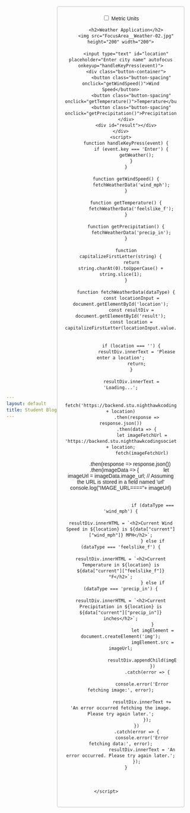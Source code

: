 ```yaml
---
layout: default
title: Student Blog
---
```


<html lang="en">

<head>
    <meta charset="UTF-8">
    <meta name="viewport" content="width=device-width, initial-scale=1.0">
    <title>Weather Application</title>
    <style>
        body {
            font-family: Arial, sans-serif;
            display: flex;
            justify-content: center;
            align-items: center;
            height: 100vh;
            margin: 0;
        }
        .container {
            text-align: center;
            padding: 20px;
            border: 2px solid #ddd;
            border-radius: 5px;
            width: 300px;
        }
        input[type="text"] {
            width: 100%;
            padding: 10px;
            margin-bottom: 20px;
            box-sizing: border-box;
            border: 1px solid #ddd;
            border-radius: 5px;
        }
        .button-container {
            display: flex;
            justify-content: space-between;
        }
        .button-container button {
            background-color: #4CAF50;
            color: white;
            padding: 5px 10px;
            border: none;
            border-radius: 5px;
            cursor: pointer;
            flex: 1;
        }
        button:hover {
            background-color: #45a049;
        }
        #result {
            margin-top: 20px;
            padding: 10px;
            border: 1px solid #ddd;
            border-radius: 5px;
        }
        .button-spacing {
            margin-right: 10px;
        }
    </style>


<body>
    <div class="container">
    <label class="switch">
    <input type="checkbox" id="tempSwitch" onclick="toggleTemperatureUnit()">
    <span class="slider round"></span>
</label>
<span id="tempLabel">Metric Units</span>

        <h2>Weather Application</h2>
        <img src="FocusArea__Weather-02.jpg"  height="200" width="200">

        <input type="text" id="location" placeholder="Enter city name" autofocus onkeyup="handleKeyPress(event)">
        <div class="button-container">
            <button class="button-spacing" onclick="getWindSpeed()">Wind Speed</button>
            <button class="button-spacing" onclick="getTemperature()">Temperature</button>
            <button class="button-spacing" onclick="getPrecipitation()">Precipitation</button>
        </div>
        <div id="result"></div>
    </div>
    <script>
        function handleKeyPress(event) {
            if (event.key === 'Enter') {
                getWeather();
            }
        }

        function getWindSpeed() {
            fetchWeatherData('wind_mph');
        }

        function getTemperature() {
            fetchWeatherData('feelslike_f');
        }

        function getPrecipitation() {
            fetchWeatherData('precip_in');
        }

        function capitalizeFirstLetter(string) {
            return string.charAt(0).toUpperCase() + string.slice(1);
        }

        function fetchWeatherData(dataType) {
            const locationInput = document.getElementById('location');
            const resultDiv = document.getElementById('result');
            const location = capitalizeFirstLetter(locationInput.value.trim());


            if (location === '') {
                resultDiv.innerText = 'Please enter a location';
                return;
            }

            resultDiv.innerText = 'Loading...';

            fetch('https://backend.stu.nighthawkcodingsociety.com/api/weather/' + location)
                .then(response => response.json())
                .then(data => {
                    let imageFetchUrl = 'https://backend.stu.nighthawkcodingsociety.com/api/cityimage/' + location;
                    fetch(imageFetchUrl)
                        .then(response => response.json())
                        .then(imageData => {
                            let imageUrl = imageData.image_url; // Assuming the URL is stored in a field named 'url'
                            console.log("IMAGE_URL===="+ imageUrl)
                            

                            if (dataType === 'wind_mph') {
                                resultDiv.innerHTML = `<h2>Current Wind Speed in ${location} is ${data["current"]["wind_mph"]} MPH</h2>`;
                            } else if (dataType === 'feelslike_f') {
                                resultDiv.innerHTML = `<h2>Current Temperature in ${location} is ${data["current"]["feelslike_f"]} °F</h2>`;
                            } else if (dataType === 'precip_in') {
                                resultDiv.innerHTML = `<h2>Current Precipitation in ${location} is ${data["current"]["precip_in"]} inches</h2>`;
                            }
                            let imgElement = document.createElement('img');
                            imgElement.src = imageUrl;
                            resultDiv.appendChild(imgElement);
                            })
                        .catch(error => {
                            console.error('Error fetching image:', error);
                            resultDiv.innerText += 'An error occurred fetching the image. Please try again later.';
                        });
                })
                .catch(error => {
                    console.error('Error fetching data:', error);
                    resultDiv.innerText = 'An error occurred. Please try again later.';
                });
        }
                
               

    </script>           
</body>



<html>


